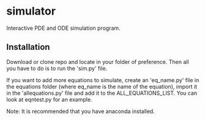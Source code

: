 # simulator
Interactive PDE and ODE simulation program. 

## Installation

Download or clone repo and locate in your folder of preference. 
Then all you have to do is to run the 'sim.py' file.

If you want to add more equations to simulate, create an 'eq_name.py' file in the equations folder (where eq_name
is the name of the equation), import it in the 'allequations.py' file and add it to the ALL_EQUATIONS_LIST. You can
look at eqntest.py for an example. 

Note: It is recommended that you have anaconda installed.